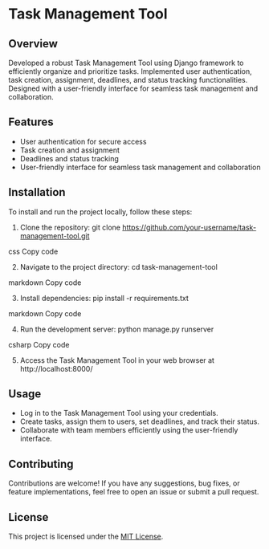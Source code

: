 # Task Management Tool

## Overview

Developed a robust Task Management Tool using Django framework to efficiently organize and prioritize tasks. Implemented user authentication, task creation, assignment, deadlines, and status tracking functionalities. Designed with a user-friendly interface for seamless task management and collaboration.

## Features

- User authentication for secure access
- Task creation and assignment
- Deadlines and status tracking
- User-friendly interface for seamless task management and collaboration

## Installation

To install and run the project locally, follow these steps:

1. Clone the repository:
git clone https://github.com/your-username/task-management-tool.git

css
Copy code

2. Navigate to the project directory:
cd task-management-tool

markdown
Copy code

3. Install dependencies:
pip install -r requirements.txt

markdown
Copy code

4. Run the development server:
python manage.py runserver

csharp
Copy code

5. Access the Task Management Tool in your web browser at http://localhost:8000/

## Usage

- Log in to the Task Management Tool using your credentials.
- Create tasks, assign them to users, set deadlines, and track their status.
- Collaborate with team members efficiently using the user-friendly interface.

## Contributing

Contributions are welcome! If you have any suggestions, bug fixes, or feature implementations, feel free to open an issue or submit a pull request.

## License

This project is licensed under the [MIT License](LICENSE).
